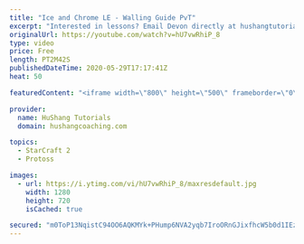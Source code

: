 ```yaml
---
title: "Ice and Chrome LE - Walling Guide PvT"
excerpt: "Interested in lessons? Email Devon directly at hushangtutorials@outlook.com ------------------------------------------------------------------------------------------------------- Want to support HuShang Tutorials directly? Patreon is a website where you can contribute a monthly donation that will help"
originalUrl: https://youtube.com/watch?v=hU7vwRhiP_8
type: video
price: Free
length: PT2M42S
publishedDateTime: 2020-05-29T17:17:41Z
heat: 50

featuredContent: "<iframe width=\"800\" height=\"500\" frameborder=\"0\" src=\"https://www.youtube.com/embed/hU7vwRhiP_8\" allow=\"accelerometer; autoplay; encrypted-media; gyroscope; picture-in-picture\" allowfullscreen></iframe>"

provider:
  name: HuShang Tutorials
  domain: hushangcoaching.com

topics:
  - StarCraft 2
  - Protoss

images:
  - url: https://i.ytimg.com/vi/hU7vwRhiP_8/maxresdefault.jpg
    width: 1280
    height: 720
    isCached: true

secured: "m0ToP13NqistC94OO6AQKMYk+PHump6NVA2yqb7IroORnGJixfhcW5b0d1IEzT+EKlr18mE9uXzISMzeqEfIXnXuEgMjar11jDBtks/yws0KPLgOj+dwsuK+Lorxju0xLMv2uK+2JhaMBzKGv9UxiMOgooxatBCEoW9nbCBX6phvN4oHagGor9Qpr6mXRzvFxMST9r+tm9F8nKurRLQ2O9rzS+jRVuZquf53R0H6VckRwLjrcdNrNEPQLIVZ5IsB87LEbFZi5xhXcCd1MlVAphXG1lLdOxdRv2nhWrencQx6hFAlcky0dC++6el7/xjIX/GFyiO8R4wjYpEeImFklbdF863tr5Dno7n6X5OIZ9fhhYty/lhjtTsB9V7nyRtwhThtlQWvG1BvSMvYBJg46BUqanquhRvRh9aWJNGaxXg=;CzrE+FJt4f3fl7BqBwqYdA=="
---
```



